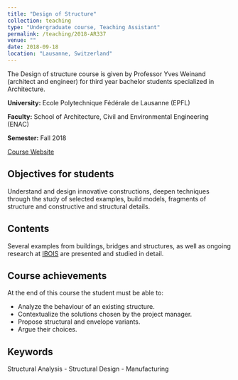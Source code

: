 ```yaml
---
title: "Design of Structure"
collection: teaching
type: "Undergraduate course, Teaching Assistant"
permalink: /teaching/2018-AR337
venue: ""
date: 2018-09-18
location: "Lausanne, Switzerland"
---
```


The Design of structure course is given by Professor Yves Weinand (architect and engineer) for third year bachelor students specialized in Architecture.

**University:** Ecole Polytechnique Fédérale de Lausanne (EPFL)

**Faculty:** School of Architecture, Civil and Environmental Engineering (ENAC)

**Semester:** Fall 2018

[Course Website](http://edu.epfl.ch/coursebook/en/design-of-structures-AR-337?cb_cycle=bama_cyclebachelor&cb_section=ar)

Objectives for students
------
Understand and design innovative constructions, deepen techniques through the study of selected examples, build models, fragments of structure and constructive and structural details.

Contents
------
Several examples from buildings, bridges and structures, as well as ongoing research at [IBOIS](https://ibois.epfl.ch) are presented and studied in detail.

Course achievements
------
At the end of this course the student must be able to:
* Analyze the behaviour of an existing structure.
* Contextualize the solutions chosen by the project manager.
* Propose structural and envelope variants.
* Argue their choices.

Keywords
------
Structural Analysis - Structural Design - Manufacturing
